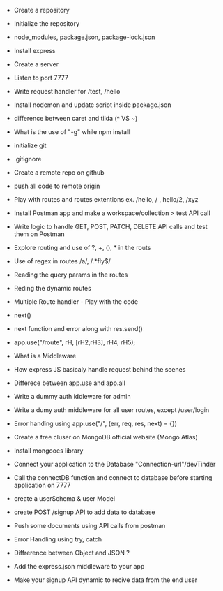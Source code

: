 - Create a repository
- Initialize the repository
- node_modules, package.json, package-lock.json
- Install express
- Create a server
- Listen to port 7777
- Write request handler for /test, /hello
- Install nodemon and update script inside package.json 
- difference between caret and tilda (^ VS ~)
- What is the use of "-g" while npm install

- initialize git
- .gitignore
- Create a remote repo on github
- push all code to remote origin 
- Play with routes and routes extentions ex. /hello, / , hello/2, /xyz
- Install Postman app and make a workspace/collection > test API call
- Write logic to handle GET, POST, PATCH, DELETE API calls and test them on Postman
- Explore routing and use of ?, +, (), * in the routs
- Use of regex in routes /a/, /.*fly$/
- Reading the query params in the routes
- Reding the dynamic routes

- Multiple Route handler - Play with the code
- next()
- next function and error along with res.send()
- app.use("/route", rH, [rH2,rH3], rH4, rH5);
- What is a Middleware
- How express JS basicaly handle request behind the scenes
- Differece between app.use and app.all 
- Write a dummy auth iddleware for admin
- Write a dumy auth middleware for all user routes, except /user/login
- Error handing using app.use("/", (err, req, res, next) = {})

- Create a free cluser on MongoDB official website (Mongo Atlas)
- Install mongooes library
- Connect your application to the Database "Connection-url"/devTinder
- Call the connectDB function and connect to database before starting application on 7777
- create a userSchema & user Model 
- create POST /signup API to add data to database
- Push some documents using API calls from postman
- Error Handling using try, catch

- Diffrerence between Object and JSON ? 
- Add the express.json middleware to your app
- Make your signup API dynamic to recive data from the end user


